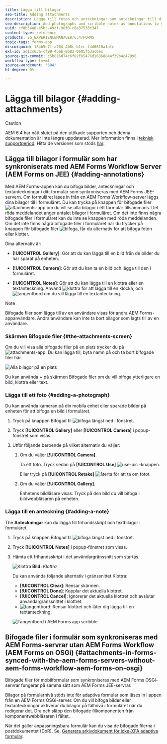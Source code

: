 ```yaml
---
title: Lägga till bilagor
seo-title: Adding attachments
description: Lägga till foton och anteckningar som anteckningar till dina uppgifter i AEM Forms-appen
seo-description: Add photographs and scribble notes as annotations to your task in the AEM Forms app
uuid: cf8b54a8-e5bc-49df-90f8-c6a37533c347
content-type: reference
products: SG_EXPERIENCEMANAGER/6.4/FORMS
topic-tags: forms-app
discoiquuid: 184b5c7f-a704-4b8c-b1ec-f4d6616a1afc
exl-id: ad1cc63a-cf99-456b-8b83-0605fb3ac6ec
source-git-commit: c5b816d74c6f02f85476d16868844f39b4c47996
workflow-type: tm+mt
source-wordcount: '584'
ht-degree: 0%

---
```


# Lägga till bilagor {#adding-attachments}

>[!CAUTION]
>
>AEM 6.4 har nått slutet på den utökade supporten och denna dokumentation är inte längre uppdaterad. Mer information finns i [teknisk supportperiod](https://helpx.adobe.com/support/programs/eol-matrix.html). Hitta de versioner som stöds [här](https://experienceleague.adobe.com/docs/).

## Lägga till bilagor i formulär som har synkroniserats med AEM Forms Workflow Server (AEM Forms on JEE) {#adding-annotations}

Med AEM Forms-appen kan du bifoga bilder, anteckningar och textanteckningar i ditt formulär som synkroniseras med AEM Forms JEE-servern. Om formuläret läses in från en AEM Forms Workflow-server läggs dina bilagor till i formuläret. Du kan trycka på knappen för bifogade filer ![attachments-app](assets/attachments-app.png) om du vill se alla bilagor i ett formulär tillsammans. Det röda meddelandet anger antalet bilagor i formuläret. Om det inte finns några bifogade filer i formuläret kan du inte se knappen med röda meddelanden. Om det inte finns några bifogade filer i formuläret när du trycker på knappen för bifogade filer ![bifoga](assets/attch.png), får du alternativ för att bifoga foton eller klotter.

Dina alternativ är:

* **[!UICONTROL Gallery]**: Gör att du kan lägga till en bild från de bilder du har sparat på enheten.

* **[!UICONTROL Camera]**: Gör att du kan ta en bild och lägga till den i formuläret.

* **[!UICONTROL Notes]**: Gör att du kan lägga till en klottra eller en textanteckning. Använd ![klottra](assets/scribble.png) för att lägga till en klocka, och ![tangentbord](assets/keyboard.png) om du vill lägga till en textanteckning.

>[!NOTE]
>
>Bifogade filer som läggs till av en användare visas för andra AEM Forms-appanvändare. Andra användare kan inte ta bort bilagor som lagts till av en användare.

### Skärmen Bifogade filer {#the-attachments-screen}

Om du vill visa alla bifogade filer på en plats trycker du på ![attachments-app](assets/attachments-app.png). Du kan lägga till, byta namn på och ta bort bifogade filer här.

![Alla bilagor på en plats](assets/attachments-screen.png)

Du kan använda **+** på skärmen Bifogade filer om du vill bifoga ytterligare en bild, klottra eller text.

### Lägga till ett foto {#adding-a-photograph}

Du kan använda kameran på din mobila enhet eller sparade bilder på enheten för att bifoga en bild i formuläret.

1. Tryck på knappen Bifogad fil ![bifoga](assets/attch.png) längst ned i fönstret.
1. Tryck **[!UICONTROL Gallery]** eller **[!UICONTROL Camera]** i popup-fönstret som visas.
1. Utför följande beroende på vilket alternativ du väljer:

   1. Om du väljer **[!UICONTROL Camera]**.

      Ta ett foto. Tryck sedan på **[!UICONTROL Use]** ![use-pic](assets/use-pic.png) -knappen.

      Eller tryck på **[!UICONTROL Retake]** ![återta](assets/retake.png) för att ta om fotot.

   1. Om du väljer **[!UICONTROL Gallery]**.

      Enhetens bildläsare visas. Tryck på den bild du vill bifoga i bildwebbläsaren på enheten.

### Lägga till en anteckning {#adding-a-note}

The **Anteckningar** kan du lägga till frihandsskript och textbilagor i formuläret.

1. Tryck på knappen Bifogad fil ![bifoga](assets/attch.png) längst ned i fönstret.
1. Tryck **[!UICONTROL Notes]** i popup-fönstret som visas.
1. Hämta ett frihandsskript i det användargränssnitt som startas.

   ![Klottra](assets/scribble-ui.png)
   **Bild:** *Klottra*

   Du kan använda följande alternativ i gränssnittet Klottra:

   * **[!UICONTROL Clear]**: Rensar skärmen.
   * **[!UICONTROL Done]**: Kopplar det aktuella klottret.
   * **[!UICONTROL Cancel]**: Ignorerar det aktuella klottret och avslutar användargränssnittet i klottret.
   * ![tangentbord](assets/keyboard.png): Rensar klottret och låter dig lägga till en textanteckning.

   ![Tangentbord i AEM Forms app scribble](assets/keyboard-inapp.png)

## Bifogade filer i formulär som synkroniseras med AEM Forms-servrar utan AEM Forms Workflow (AEM Forms on OSGi) {#attachments-in-forms-synced-with-the-aem-forms-servers-without-aem-forms-workflow-aem-forms-on-osgi}

Bifogade filer för mobilformulär som synkroniseras med AEM Forms OSGi-servrar fungerar på samma sätt som AEM Forms JEE-servrar.

Bilagor på formulärnivå stöds inte för adaptiva formulär som läses in i appen från en AEM Forms OSGi-server. Om du vill bifoga bilder eller textanteckningar aktiverar du bilagor på fältnivå i formuläret när du redigerar det. Dra och släpp den bifogade filkomponenten från komponentwebbläsaren i fältet.

När det gäller anpassningsbara formulär kan du visa de bifogade filerna i postdokumentet (DoR). Se, [Generera arkivdokument för icke-XFA adaptiva formulär](/help/forms/using/generate-document-of-record-for-non-xfa-based-adaptive-forms.md).
